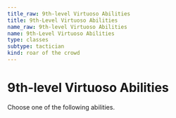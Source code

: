 ```yaml
---
title_raw: 9th-level Virtuoso Abilities
title: 9th-Level Virtuoso Abilities
name_raw: 9th-level Virtuoso Abilities
name: 9th-Level Virtuoso Abilities
type: classes
subtype: tactician
kind: roar of the crowd
---
```


# 9th-level Virtuoso Abilities

Choose one of the following abilities.
